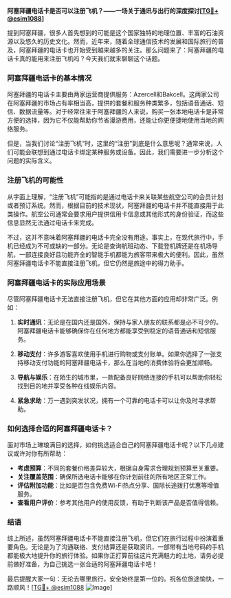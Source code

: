 **阿塞拜疆电话卡是否可以注册飞机？——一场关于通讯与出行的深度探讨[[TG💪+ @esim1088](https://t.me/s/esim1088)]**

提到阿塞拜疆，很多人首先想到的可能是这个国家独特的地理位置、丰富的石油资源以及悠久的历史文化。然而，近年来，随着全球通信技术的发展和国际旅行的普及，阿塞拜疆的电话卡也开始受到越来越多的关注。那么问题来了：阿塞拜疆的电话卡真的能用来注册飞机吗？今天我们就来聊聊这个话题。

### 阿塞拜疆电话卡的基本情况

阿塞拜疆的电话卡主要由两家运营商提供服务：Azercell和Bakcell。这两家公司在阿塞拜疆的市场占有率相当高，提供的套餐和服务种类繁多，包括语音通话、短信、数据流量等。对于经常往来于阿塞拜疆的人来说，购买一张本地电话卡是非常方便的选择，因为它不仅能帮助你节省漫游费用，还能让你更便捷地使用当地的网络服务。

但是，当我们讨论“注册飞机”时，这里的“注册”到底是什么意思呢？通常来说，人们可能会联想到通过电话卡绑定某种服务或设备。因此，我们需要进一步分析这个问题的实际含义。

### 注册飞机的可能性

从字面上理解，“注册飞机”可能指的是通过电话卡来关联某些航空公司的会员计划或者预订系统。然而，根据目前的技术现状，阿塞拜疆的电话卡并不能直接用于此类操作。航空公司通常会要求用户提供信用卡信息或其他形式的身份验证，而这些信息显然无法通过电话卡来完成。

不过，这并不意味着阿塞拜疆的电话卡完全没有用途。事实上，在现代旅行中，手机已经成为不可或缺的一部分。无论是查询航班动态、下载登机牌还是在机场导航，一部连接良好且功能齐全的智能手机都能为旅客带来极大的便利。因此，虽然阿塞拜疆电话卡不能直接注册飞机，但它仍然是旅途中的得力助手。

### 阿塞拜疆电话卡的实际应用场景

尽管阿塞拜疆电话卡无法直接注册飞机，但它在其他方面的应用却非常广泛。例如：

1. **实时通讯**：无论是在国内还是国外，保持与家人朋友的联系都是必不可少的。阿塞拜疆电话卡能够确保你在任何地方都能享受到稳定的语音通话和短信服务。
   
2. **移动支付**：许多游客喜欢使用手机进行购物或支付账单。如果你选择了一张支持移动支付功能的阿塞拜疆电话卡，那么在当地的消费体验将会更加顺畅。

3. **导航与娱乐**：在陌生的城市里，一款配备良好网络连接的手机可以帮助你轻松找到目的地并享受各种在线娱乐内容。

4. **紧急求助**：万一遇到突发状况，拥有一个可靠的电话卡可以让你及时寻求帮助。

### 如何选择合适的阿塞拜疆电话卡？

面对市场上琳琅满目的选择，如何挑选适合自己的阿塞拜疆电话卡呢？以下几点建议或许对你有所帮助：

- **考虑预算**：不同的套餐价格差异较大，根据自身需求合理规划预算至关重要。
- **关注覆盖范围**：确保所选电话卡能够在你计划前往的所有地区正常工作。
- **评估附加功能**：比如是否包含免费Wi-Fi热点分享、国际长途拨打优惠等增值服务。
- **查看用户评价**：参考其他用户的使用反馈，有助于判断该产品是否值得信赖。

### 结语

综上所述，虽然阿塞拜疆电话卡不能直接注册飞机，但它们在旅行过程中扮演着重要角色。无论是为了沟通联络、支付结算还是获取资讯，一部带有当地号码的手机都能极大地提升你的旅行体验。如果你正打算前往这片充满魅力的土地，请务必提前做好准备，为自己挑选一张合适的阿塞拜疆电话卡吧！

最后提醒大家一句：无论去哪里旅行，安全始终是第一位的。祝各位旅途愉快，一路顺风！[[TG💪+ @esim1088](https://t.me/s/esim1088) ![Image](https://i.postimg.cc/4NQfJmqS/Snipaste-2025-05-13-00-14-12.png)]